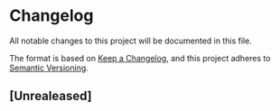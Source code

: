 <!--
=============================================================================
Watchtower
=============================================================================
CHANGELOG
-----------------------------------------------------------------------------
Record of changes made to the project.

:Authors: Fabio Craig Wimmer Florey <fabioflorey@icloud.com>
:Version: 0.0.1
:License: MIT-0
-->


# Changelog
All notable changes to this project will be documented in this file.

The format is based on [Keep a Changelog][Keep a Changelog], 
and this project adheres to [Semantic Versioning][Semantic Versioning].

## [Unrealeased]

<!--
## [0.0.0] - YYYY-MM-DD

### Added
- **Feature** : description of the new feature.

### Changed
- **Change** : description of the change in the existing functionality.

### Deprecated
- **Feature** : description of the deprecated feature and why it's considered deprecated and it's going to be removed.

### Removed
- **Feature** : description of the feature removed and why it was removed.

### Fixed 
- **Bug** : description of the bug fixed and how it was fixed.

### Security
- **Vulnerability** : description of the vulnerability.
-->

<!------------------------------------  Hyperlinks ----------------------------------------->
[Keep a Changelog]: https://keepachangelog.com/en/1.0.0/
[Semantic Versioning]: https://semver.org/spec/v2.0.0.html
